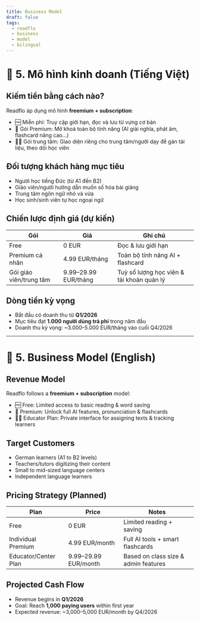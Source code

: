 ```yaml
---
title: Business Model
draft: false
tags:
  - readflo
  - business
  - model
  - bilingual
---
```


# 💼 5. Mô hình kinh doanh (Tiếng Việt)

## Kiếm tiền bằng cách nào?

Readflo áp dụng mô hình **freemium + subscription**:
- 🆓 Miễn phí: Truy cập giới hạn, đọc và lưu từ vựng cơ bản
- 💎 Gói Premium: Mở khoá toàn bộ tính năng (AI giải nghĩa, phát âm, flashcard nâng cao...)
- 👨‍🏫 Gói trung tâm: Giao diện riêng cho trung tâm/người dạy để gán tài liệu, theo dõi học viên

## Đối tượng khách hàng mục tiêu

- Người học tiếng Đức (từ A1 đến B2)  
- Giáo viên/người hướng dẫn muốn số hóa bài giảng  
- Trung tâm ngôn ngữ nhỏ và vừa  
- Học sinh/sinh viên tự học ngoại ngữ

## Chiến lược định giá (dự kiến)

| Gói                     | Giá                 | Ghi chú                                |
|-------------------------|---------------------|-----------------------------------------|
| Free                    | 0 EUR               | Đọc & lưu giới hạn                      |
| Premium cá nhân         | 4.99 EUR/tháng      | Toàn bộ tính năng AI + flashcard       |
| Gói giáo viên/trung tâm | 9.99–29.99 EUR/tháng| Tuỳ số lượng học viên & tài khoản quản lý |

## Dòng tiền kỳ vọng

- Bắt đầu có doanh thu từ **Q1/2026**  
- Mục tiêu đạt **1.000 người dùng trả phí** trong năm đầu  
- Doanh thu kỳ vọng: ~3.000–5.000 EUR/tháng vào cuối Q4/2026

---

# 💼 5. Business Model (English)

## Revenue Model

Readflo follows a **freemium + subscription** model:
- 🆓 Free: Limited access to basic reading & word saving  
- 💎 Premium: Unlock full AI features, pronunciation & flashcards  
- 👨‍🏫 Educator Plan: Private interface for assigning texts & tracking learners

## Target Customers

- German learners (A1 to B2 levels)  
- Teachers/tutors digitizing their content  
- Small to mid-sized language centers  
- Independent language learners

## Pricing Strategy (Planned)

| Plan                  | Price               | Notes                                   |
|-----------------------|---------------------|------------------------------------------|
| Free                  | 0 EUR               | Limited reading + saving                 |
| Individual Premium    | 4.99 EUR/month      | Full AI tools + smart flashcards         |
| Educator/Center Plan  | 9.99–29.99 EUR/month| Based on class size & admin features     |

## Projected Cash Flow

- Revenue begins in **Q1/2026**  
- Goal: Reach **1,000 paying users** within first year  
- Expected revenue: ~3,000–5,000 EUR/month by Q4/2026

